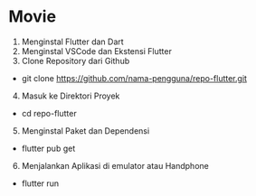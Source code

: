# Movie

1. Menginstal Flutter dan Dart
2. Menginstal VSCode dan Ekstensi Flutter
3. Clone Repository dari Github
- git clone https://github.com/nama-pengguna/repo-flutter.git
4. Masuk ke Direktori Proyek
- cd repo-flutter
5. Menginstal Paket dan Dependensi
- flutter pub get
6. Menjalankan Aplikasi di emulator atau Handphone
- flutter run
